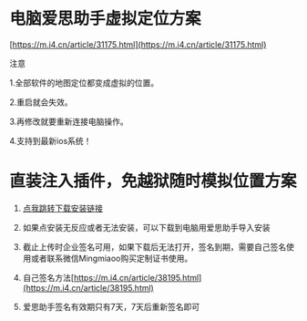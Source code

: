 # 电脑爱思助手虚拟定位方案

[https://m.i4.cn/article/31175.html](https://m.i4.cn/article/31175.html)

注意

1.全部软件的地图定位都变成虚拟的位置。

2.重启就会失效。

3.再修改就要重新连接电脑操作。

4.支持到最新ios系统！



# 直装注入插件，免越狱随时模拟位置方案

1. [点我跳转下载安装链接](https://wp.haoruan.cc/123pan/IPA%E6%96%87%E4%BB%B6%E5%90%88%E9%9B%86/%E4%BC%81%E4%B8%9A%E5%BE%AE%E4%BF%A1)

2. 如果点安装无反应或者无法安装，可以下载到电脑用爱思助手导入安装

3. 截止上传时企业签名可用，如果下载后无法打开，签名到期，需要自己签名使用或者联系微信Mingmiaoo购买定制证书使用。

4. 自己签名方法[https://m.i4.cn/article/38195.html](https://m.i4.cn/article/38195.html)

5. 爱思助手签名有效期只有7天，7天后重新签名即可



